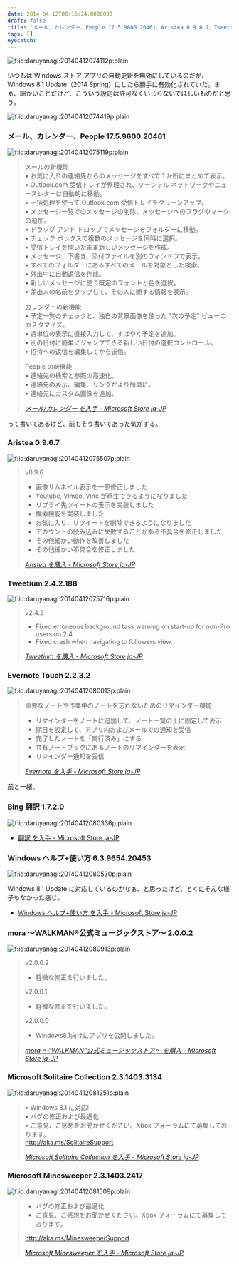 ```yaml
---
date: 2014-04-12T08:16:24.0000000
draft: false
title: "メール、カレンダー、People 17.5.9600.20461、Aristea 0.9.6.7、Tweetium 2.4.2.188、Evernote Touch 2.2.3.2、Bing 翻訳 1.7.2.0、Windows ヘルプ+使い方 6.3.9654.20453、mora ～WALKMAN®公式ミュージックストア～ 2.0.0.2、Microsoft Solitaire Collection 2.3.1403.3134"
tags: []
eyecatch: 
---
```

<p><span itemscope itemtype="http://schema.org/Photograph"><img src="20140412074112.png" alt="f:id:daruyanagi:20140412074112p:plain" title="f:id:daruyanagi:20140412074112p:plain" class="hatena-fotolife" itemprop="image"></span></p><p>いつもは Windows ストア アプリの自動更新を無効にしているのだが、Windows 8.1 Update（2014 Spring）にしたら勝手に有効化されていた。まぁ、細かいことだけど、こういう設定は許可なくいじらないでほしいものだと思う。</p><p><span itemscope itemtype="http://schema.org/Photograph"><img src="20140412074419.png" alt="f:id:daruyanagi:20140412074419p:plain" title="f:id:daruyanagi:20140412074419p:plain" class="hatena-fotolife" itemprop="image"></span><br />
</p>

<div class="section">
<h3>メール、カレンダー、People 17.5.9600.20461</h3>
<p><span itemscope itemtype="http://schema.org/Photograph"><img src="20140412075119.png" alt="f:id:daruyanagi:20140412075119p:plain" title="f:id:daruyanagi:20140412075119p:plain" class="hatena-fotolife" itemprop="image"></span><br />
</p>

<blockquote cite="http://apps.microsoft.com/windows/ja-jp/app/mail-calendar-people-and/64a79953-cf0b-44f9-b5c4-ee5df3a15c63">
<p>メールの新機能<br />
• お気に入りの連絡先からのメッセージをすべて 1 か所にまとめて表示。<br />
• Outlook.com 受信トレイが整理され、ソーシャル ネットワークやニュースレターは自動的に移動。<br />
• 一括処理を使って Outlook.com 受信トレイをクリーンアップ。<br />
• メッセージ一覧でのメッセージの削除、メッセージへのフラグやマークの追加。<br />
• ドラッグ アンド ドロップでメッセージをフォルダーに移動。<br />
• チェック ボックスで複数のメッセージを同時に選択。<br />
• 受信トレイを開いたまま新しいメッセージを作成。<br />
• メッセージ、下書き、添付ファイルを別のウィンドウで表示。<br />
• すべてのフォルダーにあるすべてのメールを対象とした検索。<br />
• 外出中に自動返信を作成。<br />
• 新しいメッセージに使う既定のフォントと色を選択。<br />
• 差出人の名前をタップして、その人に関する情報を表示。 </p><p>カレンダーの新機能<br />
• 予定一覧のチェックと、独自の背景画像を使った "次の予定" ビューのカスタマイズ。<br />
• 週単位の表示に直接入力して、すばやく予定を追加。<br />
• 別の日付に簡単にジャンプできる新しい日付の選択コントロール。<br />
• 招待への返信を編集してから送信。 </p><p>People の新機能<br />
• 連絡先の検索と参照の高速化。<br />
• 連絡先の表示、編集、リンクがより簡単に。<br />
• 連絡先にカスタム画像を追加。</p>

<cite><a href="http://apps.microsoft.com/windows/ja-jp/app/mail-calendar-people-and/64a79953-cf0b-44f9-b5c4-ee5df3a15c63">&#x30E1;&#x30FC;&#x30EB;/&#x30AB;&#x30EC;&#x30F3;&#x30C0;&#x30FC; &#x3092;&#x5165;&#x624B; - Microsoft Store ja-JP</a></cite>
</blockquote>
<p>って書いてあるけど、<a href="https://blog.daruyanagi.jp/entry/2013/11/20/205115">&#x524D;</a>もそう書いてあった気がする。</p>

</div>
<div class="section">
<h3>Aristea 0.9.6.7</h3>
<p><span itemscope itemtype="http://schema.org/Photograph"><img src="20140412075507.png" alt="f:id:daruyanagi:20140412075507p:plain" title="f:id:daruyanagi:20140412075507p:plain" class="hatena-fotolife" itemprop="image"></span><br />
</p>

<blockquote cite="http://apps.microsoft.com/windows/ja-jp/app/aristea/88e09e92-fdc4-4510-96d9-649f20ad8ecf">
<p>v0.9.6</p>

<ul>
<li>画像サムネイル表示を一部修正しました</li>
<li>Youtube, Vimeo, Vine が再生できるようになりました</li>
<li>リプライ先ツイートの表示を実装しました</li>
<li>検索機能を実装しました</li>
<li>お気に入り、リツイートを削除できるようになりました</li>
<li>アカウントの読み込みに失敗することがある不具合を修正しました</li>
<li>その他細かい動作を改善しました</li>
<li>その他細かい不具合を修正しました</li>
</ul>
<cite><a href="http://apps.microsoft.com/windows/ja-jp/app/aristea/88e09e92-fdc4-4510-96d9-649f20ad8ecf">Aristea &#x3092;&#x8CFC;&#x5165; - Microsoft Store ja-JP</a></cite>
</blockquote>

</div>
<div class="section">
<h3>Tweetium 2.4.2.188</h3>
<p><span itemscope itemtype="http://schema.org/Photograph"><img src="20140412075716.png" alt="f:id:daruyanagi:20140412075716p:plain" title="f:id:daruyanagi:20140412075716p:plain" class="hatena-fotolife" itemprop="image"></span><br />
</p>

<blockquote cite="http://apps.microsoft.com/windows/ja-jp/app/tweetium/4071d364-44bf-47ce-9eb7-d527e6f182a2">
<p>v2.4.2</p>

<ul>
<li>Fixed erroneous background task warning on start-up for non-Pro users on 2.4.</li>
<li>Fixed crash when navigating to followers view.</li>
</ul>
<cite><a href="http://apps.microsoft.com/windows/ja-jp/app/tweetium/4071d364-44bf-47ce-9eb7-d527e6f182a2">Tweetium &#x3092;&#x8CFC;&#x5165; - Microsoft Store ja-JP</a></cite>
</blockquote>

</div>
<div class="section">
<h3>Evernote Touch 2.2.3.2</h3>
<p><span itemscope itemtype="http://schema.org/Photograph"><img src="20140412080013.png" alt="f:id:daruyanagi:20140412080013p:plain" title="f:id:daruyanagi:20140412080013p:plain" class="hatena-fotolife" itemprop="image"></span><br />
</p>

<blockquote cite="http://apps.microsoft.com/windows/ja-jp/app/evernote-touch/5aba7f8c-318f-42aa-9590-b1fc31e5cba6">
<p>重要なノートや作業中のノートを忘れないためのリマインダー機能</p>

<ul>
<li>リマインダーをノートに追加して、ノート一覧の上に固定して表示  </li>
<li>期日を設定して、アプリ内およびメールでの通知を受信 </li>
<li>完了したノートを「実行済み」にする </li>
<li>共有ノートブックにあるノートのリマインダーを表示</li>
<li>リマインダー通知を受信</li>
</ul>
<cite><a href="http://apps.microsoft.com/windows/ja-jp/app/evernote-touch/5aba7f8c-318f-42aa-9590-b1fc31e5cba6">Evernote &#x3092;&#x5165;&#x624B; - Microsoft Store ja-JP</a></cite>
</blockquote>
<p><a href="https://blog.daruyanagi.jp/entry/2013/11/20/205115">&#x524D;</a>と一緒。</p>

</div>
<div class="section">
<h3>Bing 翻訳 1.7.2.0</h3>
<p><span itemscope itemtype="http://schema.org/Photograph"><img src="20140412080336.png" alt="f:id:daruyanagi:20140412080336p:plain" title="f:id:daruyanagi:20140412080336p:plain" class="hatena-fotolife" itemprop="image"></span><br />
</p>

<ul>
<li><a href="http://apps.microsoft.com/windows/ja-jp/app/bing-translator/1489bb69-3e78-4085-96f5-2a9a6f303559">&#x7FFB;&#x8A33; &#x3092;&#x5165;&#x624B; - Microsoft Store ja-JP</a></li>
</ul>
</div>
<div class="section">
<h3>Windows ヘルプ+使い方 6.3.9654.20453</h3>
<p><span itemscope itemtype="http://schema.org/Photograph"><img src="20140412080530.png" alt="f:id:daruyanagi:20140412080530p:plain" title="f:id:daruyanagi:20140412080530p:plain" class="hatena-fotolife" itemprop="image"></span></p><p>Windows 8.1 Update に対応しているのかなぁ、と思ったけど、とくにそんな様子もなかった感じ。</p>

<ul>
<li><a href="http://apps.microsoft.com/windows/ja-jp/app/windows-help-tips/b577cb15-0f79-48c7-b3d9-cf350d74735f">Windows &#x30D8;&#x30EB;&#x30D7;+&#x4F7F;&#x3044;&#x65B9; &#x3092;&#x5165;&#x624B; - Microsoft Store ja-JP</a></li>
</ul>
</div>
<div class="section">
<h3>mora ～WALKMAN®公式ミュージックストア～ 2.0.0.2</h3>
<p><span itemscope itemtype="http://schema.org/Photograph"><img src="20140412080913.png" alt="f:id:daruyanagi:20140412080913p:plain" title="f:id:daruyanagi:20140412080913p:plain" class="hatena-fotolife" itemprop="image"></span><br />
</p>

<blockquote cite="http://apps.microsoft.com/windows/ja-jp/app/mora-walkman/5d000258-2366-497a-910e-71fc9a53b51d">
<p>v2.0.0.2</p>

<ul>
<li>軽微な修正を行いました。</li>
</ul><p>v2.0.0.1</p>

<ul>
<li>軽微な修正を行いました。</li>
</ul><p>v2.0.0.0</p>

<ul>
<li>Windows8.1向けにアプリを公開しました。</li>
</ul>
<cite><a href="http://apps.microsoft.com/windows/ja-jp/app/mora-walkman/5d000258-2366-497a-910e-71fc9a53b51d">mora &#xFF5E;&ldquo;WALKMAN&rdquo;&#x516C;&#x5F0F;&#x30DF;&#x30E5;&#x30FC;&#x30B8;&#x30C3;&#x30AF;&#x30B9;&#x30C8;&#x30A2;&#xFF5E; &#x3092;&#x8CFC;&#x5165; - Microsoft Store ja-JP</a></cite>
</blockquote>

</div>
<div class="section">
<h3>Microsoft Solitaire Collection 2.3.1403.3134</h3>
<p><span itemscope itemtype="http://schema.org/Photograph"><img src="20140412081251.png" alt="f:id:daruyanagi:20140412081251p:plain" title="f:id:daruyanagi:20140412081251p:plain" class="hatena-fotolife" itemprop="image"></span><br />
</p>

<blockquote cite="http://apps.microsoft.com/windows/ja-jp/app/microsoft-solitaire-collection/1a36fd17-5161-4651-ae2d-13384e427ea8">
<p>• Windows 8.1 に対応!<br />
• バグの修正および最適化<br />
• ご意見、ご感想をお聞かせください。Xbox フォーラムにて募集しております。 <br />
<a href="http://aka.ms/SolitaireSupport">http://aka.ms/SolitaireSupport</a></p>

<cite><a href="http://apps.microsoft.com/windows/ja-jp/app/microsoft-solitaire-collection/1a36fd17-5161-4651-ae2d-13384e427ea8">Microsoft Solitaire Collection &#x3092;&#x5165;&#x624B; - Microsoft Store ja-JP</a></cite>
</blockquote>

</div>
<div class="section">
<h3>Microsoft Minesweeper 2.3.1403.2417</h3>
<p><span itemscope itemtype="http://schema.org/Photograph"><img src="20140412081509.png" alt="f:id:daruyanagi:20140412081509p:plain" title="f:id:daruyanagi:20140412081509p:plain" class="hatena-fotolife" itemprop="image"></span><br />
</p>

<blockquote cite="http://apps.microsoft.com/windows/ja-jp/app/microsoft-minesweeper/45ac18d7-e742-494f-a1b1-009aa412a179">

<ul>
<li>バグの修正および最適化</li>
<li>ご意見、ご感想をお聞かせください。Xbox フォーラムにて募集しております。 </li>
</ul><p><a href="http://aka.ms/MinesweeperSupport">http://aka.ms/MinesweeperSupport</a></p>

<cite><a href="http://apps.microsoft.com/windows/ja-jp/app/microsoft-minesweeper/45ac18d7-e742-494f-a1b1-009aa412a179">Microsoft Minesweeper &#x3092;&#x5165;&#x624B; - Microsoft Store ja-JP</a></cite>
</blockquote>

</div>